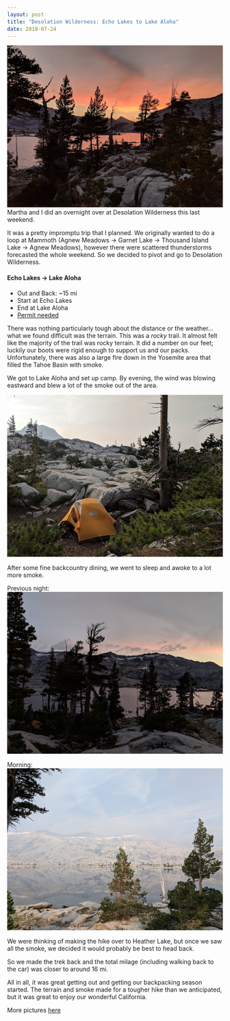 ```yaml
---
layout: post
title: "Desolation Wilderness: Echo Lakes to Lake Aloha"
date: 2018-07-24
---
```

![Lake Aloha at Sunset](/assets/img/IMG_20180721_203905.jpg)
Martha and I did an overnight over at Desolation Wilderness this last weekend.

It was a pretty impromptu trip that I planned. We originally wanted to do a
loop at Mammoth (Agnew Meadows -> Garnet Lake -> Thousand Island Lake -> Agnew Meadows),
however there were scattered thunderstorms forecasted the whole weekend. So we decided
to pivot and go to Desolation Wilderness.

#### Echo Lakes -> Lake Aloha

* Out and Back: ~15 mi
* Start at Echo Lakes
* End at Lake Aloha
* [Permit needed](https://www.recreation.gov/permits/Desolation-Wilderness-Permit/r/wildernessAreaDetails.do?page=details&contractCode=NRSO&parkId=72202)

There was nothing particularly tough about the distance or the weather... what we
found difficult was the terrain. This was a *rocky* trail. It almost felt like the
majority of the trail was rocky terrain. It did a number on our feet; luckily our
boots were rigid enough to support us and our packs. Unfortunately, there was also
a large fire down in the Yosemite area that filled the Tahoe Basin with smoke.

We got to Lake Aloha and set up camp. By evening, the wind was blowing eastward
and blew a lot of the smoke out of the area.

![Camping at Lake Aloha](/assets/img/IMG_20180722_075011.jpg)

After some fine backcountry dining, we went to sleep and awoke to a lot more smoke.

Previous night:
![Lake Aloha with our tent in the background at sunset](/assets/img/IMG_20180721_204007.jpg)

Morning:
![Smoky Lake Aloha](/assets/img/IMG_20180722_074955.jpg)

We were thinking of making the hike over to Heather Lake, but once we saw all the
smoke, we decided it would probably be best to head back.

So we made the trek back and the total milage (including walking back to the car) was
closer to around 16 mi.

All in all, it was great getting out and getting our backpacking season started.
The terrain and smoke made for a tougher hike than we anticipated, but it was great
to enjoy our wonderful California.

More pictures [here](https://photos.app.goo.gl/2geJJgSVHsvQ2zUy8)

